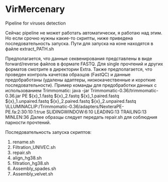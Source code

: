 # VirMercenary
Pipeline for viruses detection 

Сейчас pipeline не может работать автоматически, я работаю над этим. Но если срочно нужны какие-то скрипты, ниже приведена последовательность запуска. Пути для запуска на коне находятся в файле extract_PATH.sh

Предполагается, что данные секвенирования представлены в виде forward/reverse файлов в формате FASTQ. Для single прочтений и других форматов смотрите в директории Extra. 
Также предполагается, что проведен контроль качетсва образцов (FastQC) и данные предобработаны (удалены адаптеры, низкокачественные и короткие последовательности). 
Пример команды для предобработки данных с использованием Trimmomatic:
java -jar Trimmomatic-0.36/trimmomatic-0.36.jar PE ${x}_1.fastq ${x}_2.fastq ${x}_1.paired.fastq ${x}_1.unpaired.fastq ${x}_2.paired.fastq ${x}_2.unpaired.fastq 
\ILLUMINACLIP:/Trimmomatic-0.36/adapters/NexteraPE-PE.fa:2:30:10:1:true SLIDINGWINDOW:6:10 LEADING:13 TRAILING:13 MINLEN:36
Далее образцы следует передать repair.sh для соблюдния парности прочтений. 

Последовательность запуска скриптов:
1. rename.sh 
2. Filtration_UNIVEC.sh
3. repair.sh
4. align_hg38.sh
5. filtration_hg38.sh
6. Assembly_spades.sh
7. Assembly_velvet.sh 
